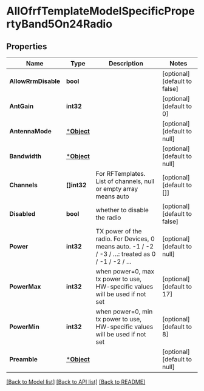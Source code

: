 # AllOfrfTemplateModelSpecificPropertyBand5On24Radio

## Properties
Name | Type | Description | Notes
------------ | ------------- | ------------- | -------------
**AllowRrmDisable** | **bool** |  | [optional] [default to false]
**AntGain** | **int32** |  | [optional] [default to 0]
**AntennaMode** | [***Object**](.md) |  | [optional] [default to null]
**Bandwidth** | [***Object**](.md) |  | [optional] [default to null]
**Channels** | **[]int32** | For RFTemplates. List of channels, null or empty array means auto | [optional] [default to []]
**Disabled** | **bool** | whether to disable the radio | [optional] [default to false]
**Power** | **int32** | TX power of the radio. For Devices, 0 means auto. -1 / -2 / -3 / …: treated as 0 / -1 / -2 / … | [optional] [default to null]
**PowerMax** | **int32** | when power&#x3D;0, max tx power to use, HW-specific values will be used if not set | [optional] [default to 17]
**PowerMin** | **int32** | when power&#x3D;0, min tx power to use, HW-specific values will be used if not set | [optional] [default to 8]
**Preamble** | [***Object**](.md) |  | [optional] [default to null]

[[Back to Model list]](../README.md#documentation-for-models) [[Back to API list]](../README.md#documentation-for-api-endpoints) [[Back to README]](../README.md)

